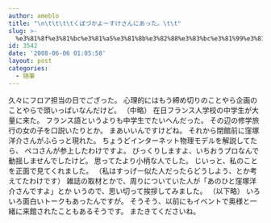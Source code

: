 ```yaml
---
author: ameblo
title: "\n\t\t\t\tくぼづかよーすけさんにあった。\t\t"
slug: >-
  %e3%81%8f%e3%81%bc%e3%81%a5%e3%81%8b%e3%82%88%e3%83%bc%e3%81%99%e3%81%91%e3%81%95%e3%82%93%e3%81%ab%e3%81%82%e3%81%a3%e3%81%9f%e3%80%82
id: 3542
date: '2008-06-06 01:05:58'
layout: post
categories:
  - 随筆
---
```


久々にフロア担当の日でござった。 心理的にはもう締め切りのことやら企画のことやらで頭いっぱいなんだけど。 （中略） 在日フランス人学校の中学生が大量に来た。 フランス語というよりも中学生でたいへんだった。 その辺の修学旅行の女の子を口説いたりとか。 まあいいんですけどね。 それから閉館前に窪塚洋介さんがふらっと現れた。 ちょうどインターネット物理モデルを解説してたら、 ペコさんが参上したわけですよ。 びっくりしますよ、いちおうプロなんで動揺しませんでしたけど。 思ってたより小柄な人でした。 じいっと、私のことを正面で見てくれました。 （私はすっげー似た人だったらどうしよう、とか考えてたわけです） 雑誌の取材とかで、周りについていた人が「あのひと窪塚洋介さんですよ」とか いうので、思い切って挨拶してみました。 （以下略） いろいろ面白いトークもあったんですが。 そうそう、以前にもイベントで奥様と一緒に来館されたこともあるそうです。 またきてくださいね。
